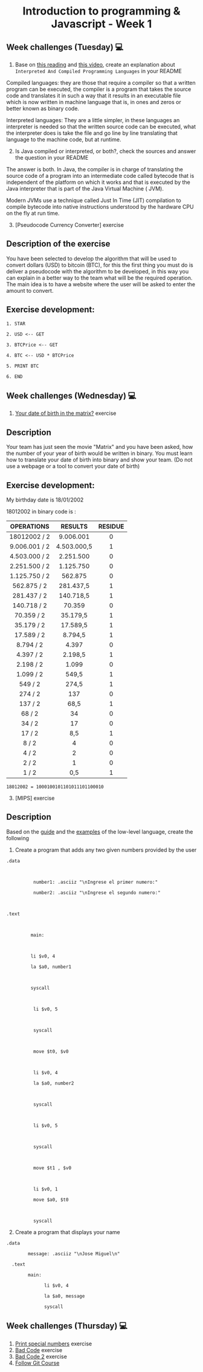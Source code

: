 <h1 align="center">Introduction to programming & Javascript - Week 1</h1>

## Week challenges (Tuesday) 💻

1. Base on [this reading](https://www.freecodecamp.org/news/compiled-versus-interpreted-languages/) and [this video](https://www.youtube.com/watch?v=I1f45REi3k4), create an explanation about `Interpreted And Compiled Programming Languages` in your README

Compiled languages: they are those that require a compiler so that a written program can be executed, the compiler is a program that takes the source code and translates it in such a way that it results in an executable file which is now written in machine language that is, in ones and zeros or better known as binary code.

Interpreted languages: They are a little simpler, in these languages an interpreter is needed so that the written source code can be executed, what the interpreter does is take the file and go line by line translating that language to the machine code, but at runtime.

2. Is Java compiled or interpreted, or both?, check the sources and answer the question in your README

The answer is both. In Java, the compiler is in charge of translating the source code of a program into an intermediate code called bytecode that is independent of the platform on which it works and that is executed by the Java interpreter that is part of the Java Virtual Machine ( JVM).

Modern JVMs use a technique called Just In Time (JIT) compilation to compile bytecode into native instructions understood by the hardware CPU on the fly at run time.

3. [Pseudocode Currency Converter] exercise

## Description of the exercise

You have been selected to develop the algorithm that will be used to convert dollars (USD) to bitcoin (BTC), for this the first thing you must do is deliver a pseudocode with the algorithm to be developed, in this way you can explain in a better way to the team what will be the required operation. The main idea is to have a website where the user will be asked to enter the amount to convert.

## Exercise development:

```
1. STAR  

2. USD <-- GET 

3. BTCPrice <-- GET 

4. BTC <-- USD * BTCPrice  

5. PRINT BTC 

6. END 
```

## Week challenges (Wednesday) 💻

1. [Your date of birth in the matrix?](./exercises/e01/desc) exercise

## Description

Your team has just seen the movie "Matrix" and you have been asked, how the number of your year of birth would be written in binary. You must learn how to translate your date of birth into binary and show your team. (Do not use a webpage or a tool to convert your date of birth)

## Exercise development:

My birthday date is 18/01/2002 

18012002 in binary code is : 


|    OPERATIONS  |    RESULTS     |  RESIDUE     |
| :---:          |     :---:      |         :---:|
|  18012002 / 2  | 9.006.001      |  0           |
| 9.006.001 / 2  | 4.503.000,5    |  1           |
| 4.503.000 / 2  | 2.251.500      |  0           |
| 2.251.500 / 2  | 1.125.750      |  0           | 
| 1.125.750 / 2  | 562.875        |  0           |     
| 562.875 / 2    | 281.437,5      |  1           |
| 281.437 / 2    | 140.718,5      |  1           |
| 140.718 / 2    | 70.359         |  0           |
| 70.359 / 2     | 35.179,5       |  1           |
| 35.179 / 2     | 17.589,5       |  1           |
| 17.589 / 2     | 8.794,5        |  1           |
| 8.794 / 2      | 4.397          |  0           |
| 4.397 / 2      | 2.198,5        |  1           |
| 2.198 / 2      | 1.099          |  0           |
| 1.099 / 2      | 549,5          |  1           |
| 549 / 2        | 274,5          |  1           |
| 274 / 2        | 137            |  0           |
| 137 / 2        | 68,5           |  1           |
| 68 / 2         | 34             |  0           | 
| 34 / 2         | 17             |  0           |
| 17 / 2         | 8,5            |  1           |
| 8 / 2          | 4              |  0           |
| 4 / 2          | 2              |  0           |
| 2 / 2          | 1              |  0           |
| 1 / 2          | 0,5            |  1           |

```
18012002 = 1000100101101011101100010 
```

3. [MIPS] exercise

## Description

Based on the [guide](#guide) and the [examples](#examples) of the low-level language, create the following

1. Create a program that adds any two given numbers provided by the user

```assembly
.data 

      

          number1: .asciiz "\nIngrese el primer numero:"   

          number2: .asciiz "\nIngrese el segundo numero:"    

           

.text  

          

         main: 

          

         li $v0, 4 

         la $a0, number1 

          

         syscall  

          

          li $v0, 5 

           

          syscall  

           

          move $t0, $v0 

           

          li $v0, 4 

          la $a0, number2 

           

          syscall  

           

          li $v0, 5 

           

          syscall  

           

          move $t1 , $v0  

           

          li $v0, 1 

          move $a0, $t0 

           

          syscall 
```

2. Create a program that displays your name

```assembly
.data 

        message: .asciiz "\nJose Miguel\n" 

  .text 

        main: 

              li $v0, 4 

              la $a0, message 

              syscall 

 ```


## Week challenges (Thursday) 💻

1. [Print special numbers](./exercises/e03/desc) exercise
2. [Bad Code](./exercises/e04/desc) exercise
3. [Bad Code 2](./exercises/e05/desc) exercise
4. [Follow Git Course](https://www.udacity.com/course/version-control-with-git--ud123)
